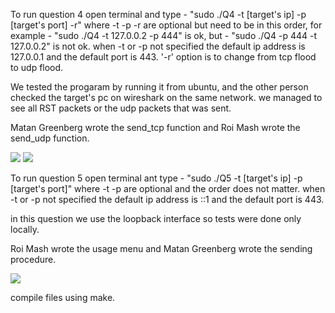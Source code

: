 To run question 4 open terminal and type - "sudo ./Q4 -t [target's ip] -p [target's port] -r"
where -t -p -r are optional but need to be in this order, for example - "sudo ./Q4 -t 127.0.0.2 -p 444"
is ok, but - "sudo ./Q4 -p 444 -t 127.0.0.2" is not ok.
when -t or -p not specified the default ip address is 127.0.0.1 and the default port is 443.
'-r' option is to change from tcp flood to udp flood.

We tested the progaram by running it from ubuntu, and the other person checked the target's pc on wireshark on the same network. we managed to see all RST packets or the udp packets that was sent. 

Matan Greenberg wrote the send_tcp function and Roi Mash wrote the send_udp function.

![](https://github.com/spyroy/Security-Protocols-Assignment/blob/main/Q4%20tcp.png)
![](https://github.com/spyroy/Security-Protocols-Assignment/blob/main/Q4%20udp.png)

To run question 5 open terminal ant type - "sudo ./Q5 -t [target's ip] -p [target's port]"
where -t -p are optional and the order does not matter.
when -t or -p not specified the default ip address is ::1 and the default port is 443.

in this question we use the loopback interface so tests were done only locally.

Roi Mash wrote the usage menu and Matan Greenberg wrote the sending procedure.

![](https://github.com/spyroy/Security-Protocols-Assignment/blob/main/Q5%20ipv6%20udp.png)

compile files using make.
